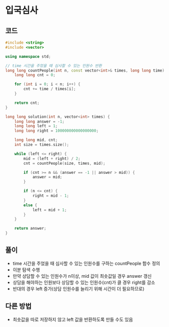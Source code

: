 # 입국심사

## 코드
```cpp
#include <string>
#include <vector>

using namespace std;

// time 시간을 주었을 때 심사할 수 있는 인원수 반환
long long countPeople(int n, const vector<int>& times, long long time) {
	long long cnt = 0;

	for (int i = 0; i < n; i++) {
		cnt += time / times[i];
	}

	return cnt;
}

long long solution(int n, vector<int> times) {
	long long answer = -1;
	long long left = 1;
	long long right = 100000000000000000;

	long long mid, cnt;
	int size = times.size();

	while (left <= right) {
		mid = (left + right) / 2;
		cnt = countPeople(size, times, mid);

		if (cnt >= n && (answer == -1 || answer > mid)) {
			answer = mid;
		}

		if (n <= cnt) {
			right = mid - 1;
		}
		else {
			left = mid + 1;
		}
	}

	return answer;
}
```

## 풀이
- time 시간을 주었을 때 심사할 수 있는 인원수를 구하는 countPeople 함수 정의
- 이분 탐색 수행
- 만약 상담할 수 있는 인원수가 n이상, mid 값이 최솟값일 경우 answer 갱신
- 상담을 해야하는 인원보다 상담할 수 있는 인원수(cnt)가 클 경우 right를 감소
- 반대의 경우 left 증가(상담 인원수를 늘리기 위해 시간이 더 필요하므로)

## 다른 방법
- 최솟값을 따로 저장하지 않고 left 값을 반환하도록 만들 수도 있음